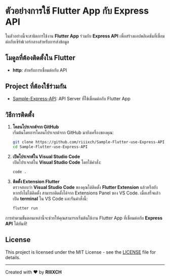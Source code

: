 # ตัวอย่างการใช้ Flutter App กับ Express API

ในตัวอย่างนี้จะสาธิตการใช้งาน **Flutter App** ร่วมกับ **Express API** เพื่อสร้างแอปพลิเคชันที่เชื่อมต่อกับเซิร์ฟเวอร์กลางสำหรับการส่งข้อมูล

## โมดูลที่ต้องติดตั้งใน Flutter
- **http**: สำหรับการเชื่อมต่อกับ API

## Project ที่ต้องใช้ร่วมกัน
- [Sample-Express-API](https://github.com/riiixch/Sample-Express-API): API Server ที่ใช้เชื่อมต่อกับ Flutter App

## วิธีการติดตั้ง

1. **โคลนโปรเจกต์จาก GitHub**  
   เริ่มต้นโดยการโคลนโปรเจกต์จาก GitHub มายังเครื่องของคุณ:

   ```bash
   git clone https://github.com/riiixch/Sample-Flutter-use-Express-API
   cd Sample-Flutter-use-Express-API
   ```

2. **เปิดโปรเจกต์ใน Visual Studio Code**  
   เปิดโปรเจกต์ใน **Visual Studio Code** โดยใช้คำสั่ง:

   ```bash
   code .
   ```

3. **ติดตั้ง Extension Flutter**  
   ตรวจสอบว่า **Visual Studio Code** ของคุณได้ติดตั้ง **Flutter Extension** แล้วหรือยัง หากยังไม่ได้ติดตั้ง สามารถติดตั้งได้จาก Extensions Panel ของ VS Code. เมื่อเสร็จแล้ว เปิด **terminal** ใน VS Code และรันคำสั่งนี้:

   ```bash
   flutter run
   ```

การทำตามขั้นตอนเหล่านี้จะช่วยให้คุณสามารถเริ่มต้นใช้งาน Flutter App ที่เชื่อมต่อกับ **Express API** ได้ทันที!

## License

This project is licensed under the MIT License - see the [LICENSE](LICENSE) file for details.

---

Created with ❤️ by **RIIIXCH**
